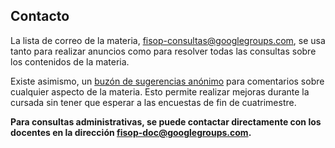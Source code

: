 ## Contacto

La lista de correo de la materia, [fisop-consultas@googlegroups.com][lista],
se usa tanto para realizar anuncios como para resolver todas las consultas
sobre los contenidos de la materia.

Existe asimismo, un [buzón de sugerencias anónimo][buzón] para comentarios
sobre cualquier aspecto de la materia. Esto permite realizar mejoras durante
la cursada sin tener que esperar a las encuestas de fin de cuatrimestre.

**Para consultas administrativas, se puede contactar directamente con los
docentes en la dirección [fisop-doc@googlegroups.com][doc].**

[doc]: mailto:fisop-doc@googlegroups.com
[lista]: https://groups.google.com/forum/#!forum/fisop-consultas
[buzón]: https://forms.gle/fmunTh2XbsYGi63XA
